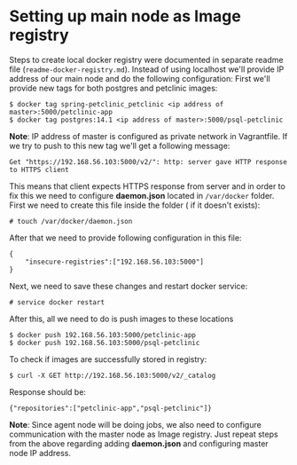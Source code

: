 # Setting up main node as Image registry

Steps to create local docker registry were documented in separate readme file (`readme-docker-registry.md`).
Instead of using localhost we'll provide IP address of our main node and do the following configuration:
First we'll provide new tags for both postgres and petclinic images:

    $ docker tag spring-petclinic_petclinic <ip address of master>:5000/petclinic-app
    $ docker tag postgres:14.1 <ip address of master>:5000/psql-petclinic
**Note**: IP address of master is configured as private network in Vagrantfile.
If we try to push to this new tag we'll get a following message:

    Get "https://192.168.56.103:5000/v2/": http: server gave HTTP response to HTTPS client
This means that client expects HTTPS response from server and in order to fix this we need to configure **daemon.json** located in `/var/docker` folder.
First we need to create this file inside the folder ( if it doesn't exists):

    # touch /var/docker/daemon.json
After that we need to provide following configuration in this file:

    {
	    "insecure-registries":["192.168.56.103:5000"]
    }
Next, we need to save these changes and restart docker service:

    # service docker restart
After this, all we need to do is push images to these locations

    $ docker push 192.168.56.103:5000/petclinic-app
    $ docker push 192.168.56.103:5000/psql-petclinic
To check if images are successfully stored in registry:

    $ curl -X GET http://192.168.56.103:5000/v2/_catalog
Response should be:

    {"repositories":["petclinic-app","psql-petclinic"]}
**Note**: Since agent node will be doing jobs, we also need to configure communication with the master node as Image registry. Just repeat steps from the above regarding adding **daemon.json** and configuring master node IP address.
